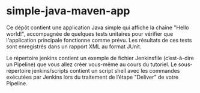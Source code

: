 # simple-java-maven-app

Ce dépôt contient une application Java simple qui affiche la chaîne "Hello world!", accompagnée de quelques tests unitaires pour vérifier que l'application principale fonctionne comme prévu. Les résultats de ces tests sont enregistrés dans un rapport XML au format JUnit.

Le répertoire jenkins contient un exemple de fichier Jenkinsfile (c’est-à-dire un Pipeline) que vous allez créer vous-même au cours du tutoriel. Le sous-répertoire jenkins/scripts contient un script shell avec les commandes exécutées par Jenkins lors du traitement de l’étape "Deliver" de votre Pipeline.
